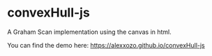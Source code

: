 # convexHull-js
A Graham Scan implementation using the canvas in html.

You can find the demo here: https://alexxozo.github.io/convexHull-js
